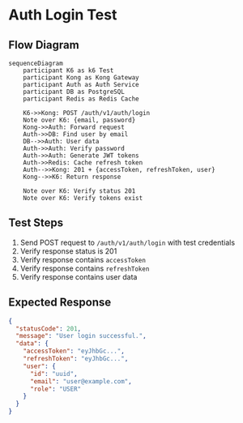# Auth Login Test

## Flow Diagram

```mermaid
sequenceDiagram
    participant K6 as k6 Test
    participant Kong as Kong Gateway
    participant Auth as Auth Service
    participant DB as PostgreSQL
    participant Redis as Redis Cache

    K6->>Kong: POST /auth/v1/auth/login
    Note over K6: {email, password}
    Kong->>Auth: Forward request
    Auth->>DB: Find user by email
    DB-->>Auth: User data
    Auth->>Auth: Verify password
    Auth->>Auth: Generate JWT tokens
    Auth->>Redis: Cache refresh token
    Auth-->>Kong: 201 + {accessToken, refreshToken, user}
    Kong-->>K6: Return response
    
    Note over K6: Verify status 201
    Note over K6: Verify tokens exist
```

## Test Steps

1. Send POST request to `/auth/v1/auth/login` with test credentials
2. Verify response status is 201
3. Verify response contains `accessToken`
4. Verify response contains `refreshToken`
5. Verify response contains user data

## Expected Response

```json
{
  "statusCode": 201,
  "message": "User login successful.",
  "data": {
    "accessToken": "eyJhbGc...",
    "refreshToken": "eyJhbGc...",
    "user": {
      "id": "uuid",
      "email": "user@example.com",
      "role": "USER"
    }
  }
}
```

